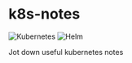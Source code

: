 # k8s-notes

![Kubernetes](https://img.shields.io/badge/kubernetes-%23326ce5.svg?style=for-the-badge&logo=kubernetes&logoColor=white)
![Helm](https://img.shields.io/badge/Helm-%230467DF.svg?style=for-the-badge&logo=Helm&logoColor=white)

Jot down useful kubernetes notes
